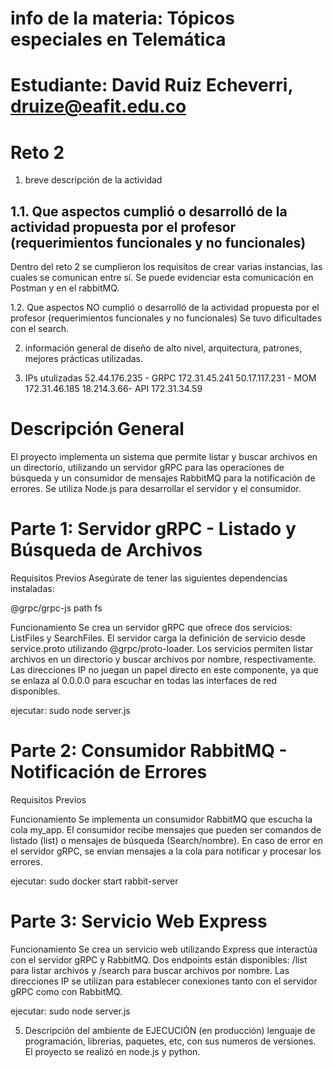 # info de la materia: Tópicos especiales en Telemática
# Estudiante: David Ruiz Echeverri, druize@eafit.edu.co

# Reto 2
1. breve descripción de la actividad
## 1.1. Que aspectos cumplió o desarrolló de la actividad propuesta por el profesor (requerimientos funcionales y no funcionales)
Dentro del reto 2 se cumplieron los requisitos de crear varias instancias, las cuales se comunican entre sí. Se puede evidenciar esta comunicación en Postman y en el rabbitMQ.

1.2. Que aspectos NO cumplió o desarrolló de la actividad propuesta por el profesor (requerimientos funcionales y no funcionales)
Se tuvo dificultades con el search.

2. información general de diseño de alto nivel, arquitectura, patrones, mejores prácticas utilizadas.
   
4. IPs utulizadas
52.44.176.235 - GRPC 172.31.45.241
50.17.117.231 - MOM 172.31.46.185
18.214.3.66- API 172.31.34.59

# Descripción General
El proyecto implementa un sistema que permite listar y buscar archivos en un directorio, utilizando un servidor gRPC para las operaciones de búsqueda y un consumidor de mensajes RabbitMQ para la notificación de errores. Se utiliza Node.js para desarrollar el servidor y el consumidor.

# Parte 1: Servidor gRPC - Listado y Búsqueda de Archivos
Requisitos Previos
Asegúrate de tener las siguientes dependencias instaladas:

@grpc/grpc-js
path
fs

Funcionamiento
Se crea un servidor gRPC que ofrece dos servicios: ListFiles y SearchFiles.
El servidor carga la definición de servicio desde service.proto utilizando @grpc/proto-loader.
Los servicios permiten listar archivos en un directorio y buscar archivos por nombre, respectivamente.
Las direcciones IP no juegan un papel directo en este componente, ya que se enlaza al 0.0.0.0 para escuchar en todas las interfaces de red disponibles.

ejecutar: sudo node server.js 


# Parte 2: Consumidor RabbitMQ - Notificación de Errores
Requisitos Previos

Funcionamiento
Se implementa un consumidor RabbitMQ que escucha la cola my_app.
El consumidor recibe mensajes que pueden ser comandos de listado (list) o mensajes de búsqueda (Search/nombre).
En caso de error en el servidor gRPC, se envían mensajes a la cola para notificar y procesar los errores.

ejecutar: sudo docker start rabbit-server

# Parte 3: Servicio Web Express 

 Funcionamiento
Se crea un servicio web utilizando Express que interactúa con el servidor gRPC y RabbitMQ.
Dos endpoints están disponibles: /list para listar archivos y /search para buscar archivos por nombre.
Las direcciones IP se utilizan para establecer conexiones tanto con el servidor gRPC como con RabbitMQ.

ejecutar: sudo node server.js 

5. Descripción del ambiente de EJECUCIÓN (en producción) lenguaje de programación, librerias, paquetes, etc, con sus numeros de versiones.
El proyecto se realizó en node.js y python.
